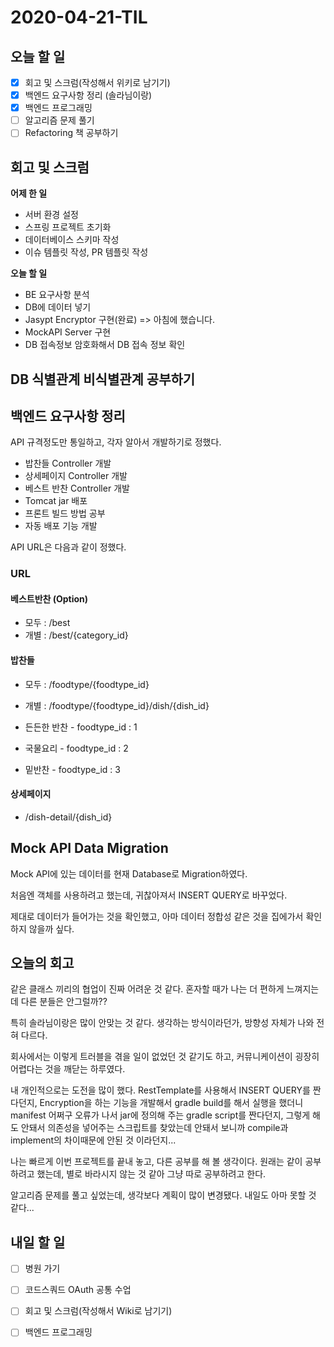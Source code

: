 # 2020-04-21-TIL

## 오늘 할 일

- [x] 회고 및 스크럼(작성해서 위키로 남기기)
- [x] 백엔드 요구사항 정리 (솔라님이랑)
- [x] 백엔드 프로그래밍
- [ ] 알고리즘 문제 풀기
- [ ] Refactoring 책 공부하기

## 회고 및 스크럼

**어제 한 일**

- 서버 환경 설정
- 스프링 프로젝트 초기화
- 데이터베이스 스키마 작성
- 이슈 템플릿 작성, PR 템플릿 작성

**오늘 할 일**

- BE 요구사항 분석
- DB에 데이터 넣기
- Jasypt Encryptor 구현(완료) => 아침에 했습니다.
- MockAPI Server 구현
- DB 접속정보 암호화해서 DB 접속 정보 확인

## DB 식별관계 비식별관계 공부하기



## 백엔드 요구사항 정리

API 규격정도만 통일하고, 각자 알아서 개발하기로 정했다.

- 밥찬들 Controller 개발
- 상세페이지 Controller 개발
- 베스트 반찬 Controller 개발
- Tomcat jar 배포
- 프론트 빌드 방법 공부
- 자동 배포 기능 개발

API URL은 다음과 같이 정했다.

### URL

#### 베스트반찬 (Option)

* 모두 : /best
* 개별 : /best/{category_id}



#### 밥찬들

* 모두 : /foodtype/{foodtype_id}
* 개별 : /foodtype/{foodtype_id}/dish/{dish_id}

* 든든한 반찬 - foodtype_id : 1
* 국물요리 - foodtype_id : 2
* 밑반찬 - foodtype_id : 3



#### 상세페이지

* /dish-detail/{dish_id}

## Mock API Data Migration

Mock API에 있는 데이터를 현재 Database로 Migration하였다.

처음엔 객체를 사용하려고 했는데, 귀찮아져서 INSERT QUERY로 바꾸었다.

제대로 데이터가 들어가는 것을 확인했고, 아마 데이터 정합성 같은 것을 집에가서 확인하지 않을까 싶다.

## 오늘의 회고

같은 클래스 끼리의 협업이 진짜 어려운 것 같다. 혼자할 때가 나는 더 편하게 느껴지는데 다른 분들은 안그럴까??

특히 솔라님이랑은 많이 안맞는 것 같다. 생각하는 방식이라던가, 방향성 자체가 나와 전혀 다르다.

회사에서는 이렇게 트러블을 겪을 일이 없었던 것 같기도 하고, 커뮤니케이션이 굉장히 어렵다는 것을 깨닫는 하루였다.

내 개인적으로는 도전을 많이 했다. RestTemplate를 사용해서 INSERT QUERY를 짠다던지, Encryption을 하는 기능을 개발해서 gradle build를 해서 실행을 했더니 manifest 어쩌구 오류가 나서 jar에 정의해 주는 gradle script를 짠다던지, 그렇게 해도 안돼서 의존성을 넣어주는 스크립트를 찾았는데 안돼서 보니까 compile과 implement의 차이때문에 안된 것 이라던지...

나는 빠르게 이번 프로젝트를 끝내 놓고, 다른 공부를 해 볼 생각이다. 원래는 같이 공부하려고 했는데, 별로 바라시지 않는 것 같아 그냥 따로 공부하려고 한다.

알고리즘 문제를 풀고 싶었는데, 생각보다 계획이 많이 변경됐다. 내일도 아마 못할 것 같다...

## 내일 할 일

- [ ] 병원 가기
- [ ] 코드스쿼드 OAuth 공통 수업
- [ ] 회고 및 스크럼(작성해서 Wiki로 남기기)
- [ ] 백엔드 프로그래밍

